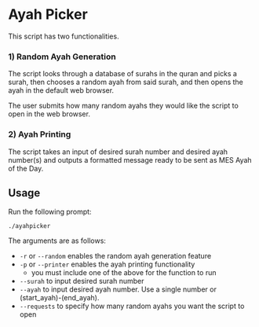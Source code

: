 # Ayah Picker

This script has two functionalities.

### 1) Random Ayah Generation
The script looks through a database of surahs in the quran and picks a surah, then chooses a random ayah from said surah, and then opens the ayah in the default web browser. 

The user submits how many random ayahs they would like the script to open in the web browser.

### 2) Ayah Printing
The script takes an input of desired surah number and desired ayah number(s) and outputs a formatted message ready to be sent as MES Ayah of the Day.  

## Usage
Run the following prompt:
```
./ayahpicker
```
The arguments are as follows:
- ```-r``` or ```--random``` enables the random ayah generation feature
- ```-p``` or ```--printer``` enables the ayah printing functionality
    - you must include one of the above for the function to run
- ```--surah``` to input desired surah number
- ```--ayah``` to input desired ayah number. Use a single number or (start_ayah)-(end_ayah).
- ```--requests``` to specify how many random ayahs you want the script to open
